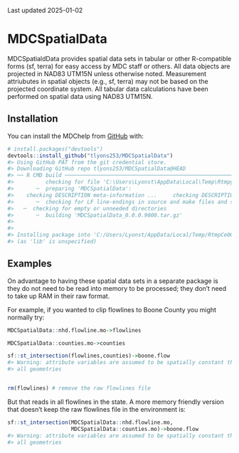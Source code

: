 Last updated 2025-01-02

# MDCSpatialData

MDCSpatialdData provides spatial data sets in tabular or other
R-compatible forms (sf, terra) for easy access by MDC staff or others.
All data objects are projected in NAD83 UTM15N unless otherwise noted.
Measurement attriubutes in spatial objects (e.g., sf, terra) may not be
based on the projected coordinate system. All tabular data calculations
have been performed on spatial data using NAD83 UTM15N.

## Installation

You can install the MDChelp from [GitHub](https://github.com/) with:

``` r
# install.packages("devtools")
devtools::install_github("tlyons253/MDCSpatialData")
#> Using GitHub PAT from the git credential store.
#> Downloading GitHub repo tlyons253/MDCSpatialData@HEAD
#> ── R CMD build ─────────────────────────────────────────────────────────────────
#>          checking for file 'C:\Users\Lyonst\AppData\Local\Temp\Rtmpg33WRC\remotes1243c072242\tlyons253-MDCSpatialData-a124850/DESCRIPTION' ...  ✔  checking for file 'C:\Users\Lyonst\AppData\Local\Temp\Rtmpg33WRC\remotes1243c072242\tlyons253-MDCSpatialData-a124850/DESCRIPTION' (526ms)
#>       ─  preparing 'MDCSpatialData':
#>    checking DESCRIPTION meta-information ...     checking DESCRIPTION meta-information ...   ✔  checking DESCRIPTION meta-information
#>       ─  checking for LF line-endings in source and make files and shell scripts (388ms)
#>   ─  checking for empty or unneeded directories
#>       ─  building 'MDCSpatialData_0.0.0.9000.tar.gz'
#>      
#> 
#> Installing package into 'C:/Users/Lyonst/AppData/Local/Temp/RtmpCe0GPs/temp_libpath577468c33088'
#> (as 'lib' is unspecified)
```

## Examples

On advantage to having these spatial data sets in a separate package is
they do not need to be read into memory to be processed; they don’t need
to take up RAM in their raw format.

For example, if you wanted to clip flowlines to Boone County you might
normally try:

``` r
MDCSpatialData::nhd.flowline.mo->flowlines

MDCSpatialData::counties.mo->counties

sf::st_intersection(flowlines,counties)->boone.flow
#> Warning: attribute variables are assumed to be spatially constant throughout
#> all geometries
```

``` r

rm(flowlines) # remove the raw flowlines file
```

But that reads in all flowlines in the state. A more memory friendly
version that doesn’t keep the raw flowlines file in the environment is:

``` r
sf::st_intersection(MDCSpatialData::nhd.flowline.mo,
                    MDCSpatialData::counties.mo)->boone.flow
#> Warning: attribute variables are assumed to be spatially constant throughout
#> all geometries
```
